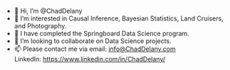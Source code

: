 - 👋 Hi, I’m @ChadDelany
- 👀 I’m interested in Causal Inference, Bayesian Statistics, Land Cruisers, and Photography.
- 🌱 I have completed the Springboard Data Science program.
- 💞️ I’m looking to collaborate on Data Science projects.
- 📫 Please contact me via email: info@ChadDelany.com <br>
      LinkedIn: https://www.linkedin.com/in/ChadDelany/

<!---
ChadDelany/ChadDelany is a ✨ special ✨ repository because its `README.md` (this file) appears on your GitHub profile.
You can click the Preview link to take a look at your changes.
--->
